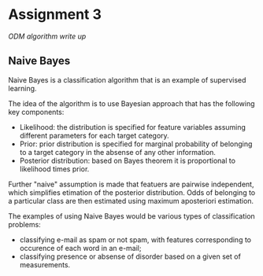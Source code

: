 # Assignment 3
_ODM algorithm write up_

## Naive Bayes

Naive Bayes is a classification algorithm that is an example of supervised learning.

The idea of the algorithm is to use Bayesian approach that has the following key components:
- Likelihood: the distribution is specified for feature variables assuming different parameters for each target category.
- Prior: prior distribution is specified for marginal probability of belonging to a target category 
in the absense of any other information.
- Posterior distribution: based on Bayes theorem it is proportional to likelihood times prior.

Further "naive" assumption is made that featuers are pairwise independent, 
which simplifies etimation of the posterior distribution. 
Odds of belonging to a particular class are then estimated using maximum aposteriori estimation.

The examples of using Naive Bayes would be various types of classification problems:
- classifying e-mail as spam or not spam, with features corresponding to occurence of each word in an e-mail;
- classifying presence or absense of disorder based on a given set of measurements.
